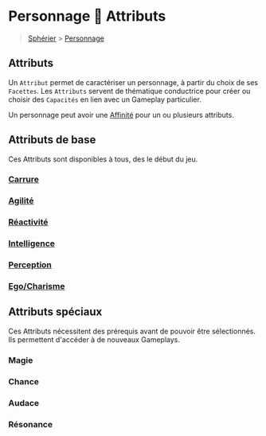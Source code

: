 # Personnage  Attributs

> [Sphérier](https://trello.com/c/9Yfoopo6) &gt; [Personnage](https://trello.com/c/j5txrEnh)

## Attributs

Un `Attribut` permet de caractériser un personnage, à partir du choix de ses `Facettes`. Les `Attributs` servent de thématique conductrice pour créer ou choisir des `Capacités` en lien avec un Gameplay particulier.

Un personnage peut avoir une [Affinité](https://trello.com/c/mwxOIKuK) pour un ou plusieurs attributs.

## Attributs de base

Ces Attributs sont disponibles à tous, des le début du jeu.

### [Carrure](https://trello.com/c/JBd25wuh)

### [Agilité](https://trello.com/c/aw5UDhjv)

### [Réactivité](https://trello.com/c/ZcVbZiZL)

### [Intelligence](https://trello.com/c/NUsrM9RG)

### [Perception](https://trello.com/c/grux427F)

### [Ego/Charisme](https://trello.com/c/kg1pDsAh)

## Attributs spéciaux

Ces Attributs nécessitent des prérequis avant de pouvoir être sélectionnés. Ils permettent d'accéder à de nouveaux Gameplays.

### Magie

### Chance

### Audace

### Résonance

